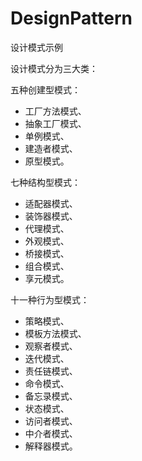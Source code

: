 # DesignPattern
设计模式示例


设计模式分为三大类：

五种创建型模式：
- 工厂方法模式、
- 抽象工厂模式、
- 单例模式、
- 建造者模式、
- 原型模式。

七种结构型模式：
- 适配器模式、
- 装饰器模式、
- 代理模式、
- 外观模式、
- 桥接模式、
- 组合模式、
- 享元模式。

十一种行为型模式：
- 策略模式、
- 模板方法模式、
- 观察者模式、
- 迭代模式、
- 责任链模式、
- 命令模式、
- 备忘录模式、
- 状态模式、
- 访问者模式、
- 中介者模式、
- 解释器模式。

